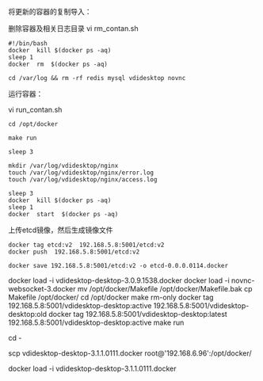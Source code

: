 
将更新的容器的复制导入：






删除容器及相关日志目录
vi rm_contan.sh
```
#!/bin/bash
docker  kill $(docker ps -aq)
sleep 1
docker  rm  $(docker ps -aq)

cd /var/log && rm -rf redis mysql vdidesktop novnc

```



运行容器：

vi run_contan.sh
```
cd /opt/docker

make run

sleep 3

mkdir /var/log/vdidesktop/nginx
touch /var/log/vdidesktop/nginx/error.log
touch /var/log/vdidesktop/nginx/access.log

sleep 3
docker  kill $(docker ps -aq)
sleep 1
docker  start  $(docker ps -aq)
```


上传etcd镜像，然后生成镜像文件
```
docker tag etcd:v2  192.168.5.8:5001/etcd:v2
docker push  192.168.5.8:5001/etcd:v2

docker save 192.168.5.8:5001/etcd:v2 -o etcd-0.0.0.0114.docker
```


docker load -i vdidesktop-desktop-3.0.9.1538.docker
docker load -i novnc-websocket-3.docker
mv /opt/docker/Makefile /opt/docker/Makefile.bak
cp Makefile /opt/docker/
cd /opt/docker
make rm-only
docker tag 192.168.5.8:5001/vdidesktop-desktop:active 192.168.5.8:5001/vdidesktop-desktop:old
docker tag 192.168.5.8:5001/vdidesktop-desktop:latest 192.168.5.8:5001/vdidesktop-desktop:active
make run

cd -



scp vdidesktop-desktop-3.1.1.0111.docker  root@'192.168.6.96':/opt/docker/

docker load -i vdidesktop-desktop-3.1.1.0111.docker
